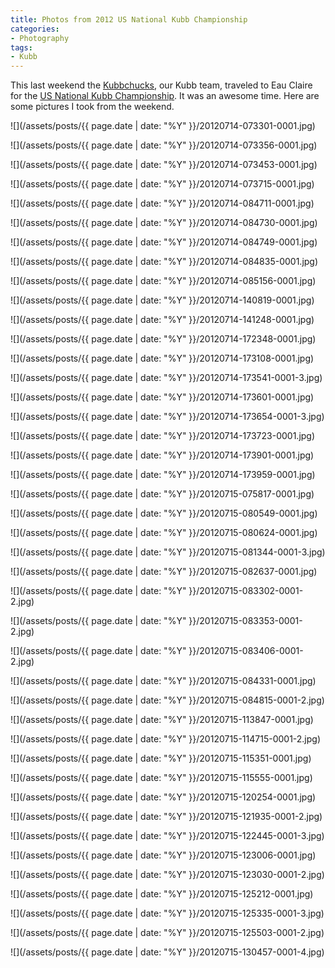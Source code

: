 ```yaml
---
title: Photos from 2012 US National Kubb Championship
categories:
- Photography
tags:
- Kubb
---
```


This last weekend the [Kubbchucks](http://kubbchucks.com/), our Kubb team, traveled to Eau Claire for the [US National Kubb Championship](http://usakubb.org/). It was an awesome time. Here are some pictures I took from the weekend.



  
   ![](/assets/posts/{{ page.date | date: "%Y" }}/20120714-073301-0001.jpg)
  

  
   ![](/assets/posts/{{ page.date | date: "%Y" }}/20120714-073356-0001.jpg)
  

  
   ![](/assets/posts/{{ page.date | date: "%Y" }}/20120714-073453-0001.jpg)
  

  
   ![](/assets/posts/{{ page.date | date: "%Y" }}/20120714-073715-0001.jpg)
  

  
   ![](/assets/posts/{{ page.date | date: "%Y" }}/20120714-084711-0001.jpg)
  

  
   ![](/assets/posts/{{ page.date | date: "%Y" }}/20120714-084730-0001.jpg)
  

  
   ![](/assets/posts/{{ page.date | date: "%Y" }}/20120714-084749-0001.jpg)
  

  
   ![](/assets/posts/{{ page.date | date: "%Y" }}/20120714-084835-0001.jpg)
  

  
   ![](/assets/posts/{{ page.date | date: "%Y" }}/20120714-085156-0001.jpg)
  

  
   ![](/assets/posts/{{ page.date | date: "%Y" }}/20120714-140819-0001.jpg)
  

  
   ![](/assets/posts/{{ page.date | date: "%Y" }}/20120714-141248-0001.jpg)
  

  
   ![](/assets/posts/{{ page.date | date: "%Y" }}/20120714-172348-0001.jpg)
  

  
   ![](/assets/posts/{{ page.date | date: "%Y" }}/20120714-173108-0001.jpg)
  

  
   ![](/assets/posts/{{ page.date | date: "%Y" }}/20120714-173541-0001-3.jpg)
  

  
   ![](/assets/posts/{{ page.date | date: "%Y" }}/20120714-173601-0001.jpg)
  

  
   ![](/assets/posts/{{ page.date | date: "%Y" }}/20120714-173654-0001-3.jpg)
  

  
   ![](/assets/posts/{{ page.date | date: "%Y" }}/20120714-173723-0001.jpg)
  

  
   ![](/assets/posts/{{ page.date | date: "%Y" }}/20120714-173901-0001.jpg)
  

  
   ![](/assets/posts/{{ page.date | date: "%Y" }}/20120714-173959-0001.jpg)
  

  
   ![](/assets/posts/{{ page.date | date: "%Y" }}/20120715-075817-0001.jpg)
  

  
   ![](/assets/posts/{{ page.date | date: "%Y" }}/20120715-080549-0001.jpg)
  

  
   ![](/assets/posts/{{ page.date | date: "%Y" }}/20120715-080624-0001.jpg)
  

  
   ![](/assets/posts/{{ page.date | date: "%Y" }}/20120715-081344-0001-3.jpg)
  

  
   ![](/assets/posts/{{ page.date | date: "%Y" }}/20120715-082637-0001.jpg)
  

  
   ![](/assets/posts/{{ page.date | date: "%Y" }}/20120715-083302-0001-2.jpg)
  

  
   ![](/assets/posts/{{ page.date | date: "%Y" }}/20120715-083353-0001-2.jpg)
  

  
   ![](/assets/posts/{{ page.date | date: "%Y" }}/20120715-083406-0001-2.jpg)
  

  
   ![](/assets/posts/{{ page.date | date: "%Y" }}/20120715-084331-0001.jpg)
  

  
   ![](/assets/posts/{{ page.date | date: "%Y" }}/20120715-084815-0001-2.jpg)
  

  
   ![](/assets/posts/{{ page.date | date: "%Y" }}/20120715-113847-0001.jpg)
  

  
   ![](/assets/posts/{{ page.date | date: "%Y" }}/20120715-114715-0001-2.jpg)
  

  
   ![](/assets/posts/{{ page.date | date: "%Y" }}/20120715-115351-0001.jpg)
  

  
   ![](/assets/posts/{{ page.date | date: "%Y" }}/20120715-115555-0001.jpg)
  

  
   ![](/assets/posts/{{ page.date | date: "%Y" }}/20120715-120254-0001.jpg)
  

  
   ![](/assets/posts/{{ page.date | date: "%Y" }}/20120715-121935-0001-2.jpg)
  

  
   ![](/assets/posts/{{ page.date | date: "%Y" }}/20120715-122445-0001-3.jpg)
  

  
   ![](/assets/posts/{{ page.date | date: "%Y" }}/20120715-123006-0001.jpg)
  

  
   ![](/assets/posts/{{ page.date | date: "%Y" }}/20120715-123030-0001-2.jpg)
  

  
   ![](/assets/posts/{{ page.date | date: "%Y" }}/20120715-125212-0001.jpg)
  

  
   ![](/assets/posts/{{ page.date | date: "%Y" }}/20120715-125335-0001-3.jpg)
  

  
   ![](/assets/posts/{{ page.date | date: "%Y" }}/20120715-125503-0001-2.jpg)
  

  
   ![](/assets/posts/{{ page.date | date: "%Y" }}/20120715-130457-0001-4.jpg)
  


